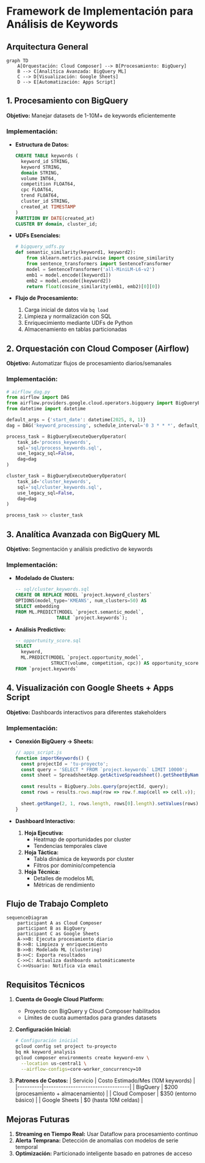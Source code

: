 # Framework de Implementación para Análisis de Keywords

## Arquitectura General
```mermaid
graph TD
    A[Orquestación: Cloud Composer] --> B[Procesamiento: BigQuery]
    B --> C[Analítica Avanzada: BigQuery ML]
    C --> D[Visualización: Google Sheets]
    D --> E[Automatización: Apps Script]
```

## 1. Procesamiento con BigQuery
**Objetivo:** Manejar datasets de 1-10M+ de keywords eficientemente

### Implementación:
- **Estructura de Datos:**
  ```sql
  CREATE TABLE keywords (
    keyword_id STRING,
    keyword STRING,
    domain STRING,
    volume INT64,
    competition FLOAT64,
    cpc FLOAT64,
    trend FLOAT64,
    cluster_id STRING,
    created_at TIMESTAMP
  )
  PARTITION BY DATE(created_at)
  CLUSTER BY domain, cluster_id;
  ```

- **UDFs Esenciales:**
  ```python
  # bigquery_udfs.py
  def semantic_similarity(keyword1, keyword2):
      from sklearn.metrics.pairwise import cosine_similarity
      from sentence_transformers import SentenceTransformer
      model = SentenceTransformer('all-MiniLM-L6-v2')
      emb1 = model.encode([keyword1])
      emb2 = model.encode([keyword2])
      return float(cosine_similarity(emb1, emb2)[0][0])
  ```

- **Flujo de Procesamiento:**
  1. Carga inicial de datos vía `bq load`
  2. Limpieza y normalización con SQL
  3. Enriquecimiento mediante UDFs de Python
  4. Almacenamiento en tablas particionadas

## 2. Orquestación con Cloud Composer (Airflow)
**Objetivo:** Automatizar flujos de procesamiento diarios/semanales

### Implementación:
```python
# airflow_dag.py
from airflow import DAG
from airflow.providers.google.cloud.operators.bigquery import BigQueryExecuteQueryOperator
from datetime import datetime

default_args = {'start_date': datetime(2025, 8, 1)}
dag = DAG('keyword_processing', schedule_interval='0 3 * * *', default_args=default_args)

process_task = BigQueryExecuteQueryOperator(
    task_id='process_keywords',
    sql='sql/process_keywords.sql',
    use_legacy_sql=False,
    dag=dag
)

cluster_task = BigQueryExecuteQueryOperator(
    task_id='cluster_keywords',
    sql='sql/cluster_keywords.sql',
    use_legacy_sql=False,
    dag=dag
)

process_task >> cluster_task
```

## 3. Analítica Avanzada con BigQuery ML
**Objetivo:** Segmentación y análisis predictivo de keywords

### Implementación:
- **Modelado de Clusters:**
  ```sql
  -- sql/cluster_keywords.sql
  CREATE OR REPLACE MODEL `project.keyword_clusters`
  OPTIONS(model_type='KMEANS', num_clusters=50) AS
  SELECT embedding
  FROM ML.PREDICT(MODEL `project.semantic_model`, 
                 TABLE `project.keywords`);
  ```

- **Análisis Predictivo:**
  ```sql
  -- opportunity_score.sql
  SELECT 
    keyword,
    ML.PREDICT(MODEL `project.opportunity_model`,
               STRUCT(volume, competition, cpc)) AS opportunity_score
  FROM `project.keywords`
  ```

## 4. Visualización con Google Sheets + Apps Script
**Objetivo:** Dashboards interactivos para diferentes stakeholders

### Implementación:
- **Conexión BigQuery → Sheets:**
  ```javascript
  // apps_script.js
  function importKeywords() {
    const projectId = 'tu-proyecto';
    const query = 'SELECT * FROM `project.keywords` LIMIT 10000';
    const sheet = SpreadsheetApp.getActiveSpreadsheet().getSheetByName('Keywords');
    
    const results = BigQuery.Jobs.query(projectId, query);
    const rows = results.rows.map(row => row.f.map(cell => cell.v));
    
    sheet.getRange(2, 1, rows.length, rows[0].length).setValues(rows);
  }
  ```

- **Dashboard Interactivo:**
  1. **Hoja Ejecutiva:** 
     - Heatmap de oportunidades por cluster
     - Tendencias temporales clave
  2. **Hoja Táctica:** 
     - Tabla dinámica de keywords por cluster
     - Filtros por dominio/competencia
  3. **Hoja Técnica:**
     - Detalles de modelos ML
     - Métricas de rendimiento

## Flujo de Trabajo Completo
```mermaid
sequenceDiagram
    participant A as Cloud Composer
    participant B as BigQuery
    participant C as Google Sheets
    A->>B: Ejecuta procesamiento diario
    B->>B: Limpieza y enriquecimiento
    B->>B: Modelado ML (clustering)
    B->>C: Exporta resultados
    C->>C: Actualiza dashboards automáticamente
    C->>Usuario: Notifica vía email
```

## Requisitos Técnicos
1. **Cuenta de Google Cloud Platform:**
   - Proyecto con BigQuery y Cloud Composer habilitados
   - Límites de cuota aumentados para grandes datasets

2. **Configuración Inicial:**
   ```bash
   # Configuración inicial
   gcloud config set project tu-proyecto
   bq mk keyword_analysis
   gcloud composer environments create keyword-env \
     --location us-central1 \
     --airflow-configs=core-worker_concurrency=10
   ```

3. **Patrones de Costos:**
   | Servicio | Costo Estimado/Mes (10M keywords) |
   |----------|-----------------------------------|
   | BigQuery | $200 (procesamiento + almacenamiento) |
   | Cloud Composer | $350 (entorno básico) |
   | Google Sheets | $0 (hasta 10M celdas) |

## Mejoras Futuras
1. **Streaming en Tiempo Real:** Usar Dataflow para procesamiento continuo
2. **Alerta Temprana:** Detección de anomalías con modelos de serie temporal
3. **Optimización:** Particionado inteligente basado en patrones de acceso
